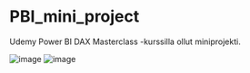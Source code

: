 # PBI_mini_project

Udemy Power BI DAX Masterclass -kurssilla ollut miniprojekti.

![image](https://github.com/user-attachments/assets/5fe5a3f0-97b4-4b49-bcde-e7081d4891ff)
![image](https://github.com/user-attachments/assets/a937de8e-23fc-472f-b639-0d93e21fcfc1)

